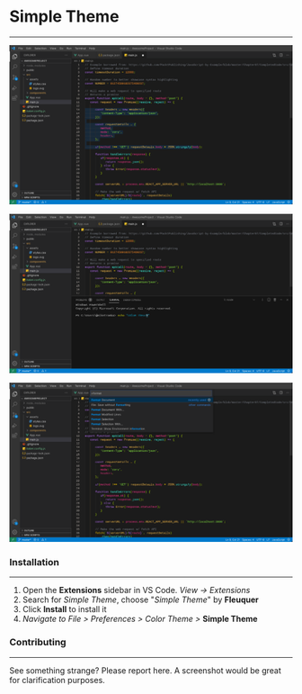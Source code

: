 # Simple Theme
------------

![](https://github.com/fleuquer/simple-theme/blob/master/images/screen1.jpeg?raw=true)

![](https://github.com/fleuquer/simple-theme/blob/master/images/screen2.jpeg?raw=true)

![](https://github.com/fleuquer/simple-theme/blob/master/images/screen3.jpeg?raw=true)

### Installation
------------

1. Open the **Extensions** sidebar in VS Code. *View → Extensions*
2. Search for *Simple Theme*, choose "*Simple Theme*" by **Fleuquer**
3. Click **Install** to install it
4. *Navigate to File > Preferences > Color Theme >* **Simple Theme**

### Contributing
------------
See something strange? Please report here. A screenshot would be great for clarification purposes.